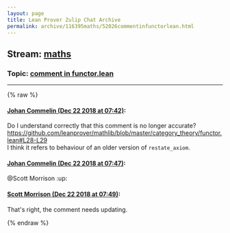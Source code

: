 ```yaml
---
layout: page
title: Lean Prover Zulip Chat Archive 
permalink: archive/116395maths/52026commentinfunctorlean.html
---
```


## Stream: [maths](index.html)
### Topic: [comment in functor.lean](52026commentinfunctorlean.html)

---


{% raw %}
#### [ Johan Commelin (Dec 22 2018 at 07:42)](https://leanprover.zulipchat.com/#narrow/stream/116395-maths/topic/comment%20in%20functor.lean/near/152378512):
<p>Do I understand correctly that this comment is no longer accurate?<br>
<a href="https://github.com/leanprover/mathlib/blob/master/category_theory/functor.lean#L28-L29" target="_blank" title="https://github.com/leanprover/mathlib/blob/master/category_theory/functor.lean#L28-L29">https://github.com/leanprover/mathlib/blob/master/category_theory/functor.lean#L28-L29</a><br>
I think it refers to behaviour of an older version of <code>restate_axiom</code>.</p>

#### [ Johan Commelin (Dec 22 2018 at 07:47)](https://leanprover.zulipchat.com/#narrow/stream/116395-maths/topic/comment%20in%20functor.lean/near/152378630):
<p><span class="user-mention" data-user-id="110087">@Scott Morrison</span> <span class="emoji emoji-2b06" title="up">:up:</span></p>

#### [ Scott Morrison (Dec 22 2018 at 07:49)](https://leanprover.zulipchat.com/#narrow/stream/116395-maths/topic/comment%20in%20functor.lean/near/152378687):
<p>That's right, the comment needs updating.</p>


{% endraw %}
